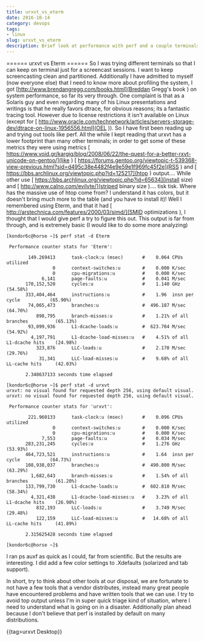 ```yaml
---
title: urxvt_vs_eterm 
date: 2016-10-14
category: devops
tags:
- linux
slug: urxvt_vs_eterm
description: Brief look at performance with perf and a couple terminals
---
```


====== urxvt vs Eterm ======
So I was trying different terminals so that I can keep on terminal just for a screencast sessions. I want to keep screencasting clean and partitioned. Additionally I have admitted to myself (now everyone else) that I need to know more about profiling the system, I got [http://www.brendangregg.com/books.html](Breddan Gregg's book ) on system performance, so far its very through. One complaint is that as a Solaris guy and even regarding many of his Linux presentations and writings is that he really favors dtrace, for obvious reasons; its a fantastic tracing tool. However due to license restrictions it isn't available on Linux (except for [ http://www.oracle.com/technetwork/articles/servers-storage-dev/dtrace-on-linux-1956556.html](OEL )). So I have first been reading up and trying out tools like perf. All the while I kept reading that urxvt has a lower footprint than many other terminals; in order to get some of these metrics they were using metrics [ https://www.void.gr/kargig/blog/2008/06/22/the-quest-for-a-better-rxvt-unicode-on-gentoo/](like ) [ https://forums.gentoo.org/viewtopic-t-539368-view-previous.html?sid=d495c38e4482f4e9e59e1f969fc45f2e](RSS ) and [ https://bbs.archlinux.org/viewtopic.php?id=125217](htop ) output.... While other use [ https://bbs.archlinux.org/viewtopic.php?id=65634](install size) and [ http://www.calno.com/evilvte/](striped binary size ).... tisk tisk. Where has the massive use of htop come from? I understand it has colors, but it doesn't bring much more to the table (and you have to install it)!
Well I remembered using Eterm, and that it had [ http://arstechnica.com/features/2000/03/simd/](SMID optimizations ), I thought that I would give perf a try to figure this out. This output is far from through, and is extremely basic (I would like to do some more analyzing)

```
[kondor6c@horse ~]$ perf stat -d Eterm

 Performance counter stats for 'Eterm':

        149.269413      task-clock:u (msec)       #    0.064 CPUs utilized
                 0      context-switches:u        #    0.000 K/sec
                 0      cpu-migrations:u          #    0.000 K/sec
             6,141      page-faults:u             #    0.041 M/sec
       170,152,520      cycles:u                  #    1.140 GHz                      (54.58%)
       333,404,464      instructions:u            #    1.96  insn per cycle           (65.90%)
        74,065,473      branches:u                #  496.187 M/sec                    (64.70%)
           898,795      branch-misses:u           #    1.21% of all branches          (65.13%)
        93,099,936      L1-dcache-loads:u         #  623.704 M/sec                    (54.92%)
         4,197,791      L1-dcache-load-misses:u   #    4.51% of all L1-dcache hits    (24.98%)
           323,876      LLC-loads:u               #    2.170 M/sec                    (29.76%)
            31,341      LLC-load-misses:u         #    9.68% of all LL-cache hits     (42.03%)

       2.348637133 seconds time elapsed

[kondor6c@horse ~]$ perf stat -d urxvt
urxvt: no visual found for requested depth 256, using default visual.
urxvt: no visual found for requested depth 256, using default visual.

 Performance counter stats for 'urxvt':

        221.960133      task-clock:u (msec)       #    0.096 CPUs utilized          
                 0      context-switches:u        #    0.000 K/sec                  
                 0      cpu-migrations:u          #    0.000 K/sec                  
             7,553      page-faults:u             #    0.034 M/sec                  
       283,231,245      cycles:u                  #    1.276 GHz                      (53.93%)
       464,723,521      instructions:u            #    1.64  insn per cycle           (64.73%)
       108,938,037      branches:u                #  490.800 M/sec                    (63.29%)
         1,682,643      branch-misses:u           #    1.54% of all branches          (61.20%)
       133,799,730      L1-dcache-loads:u         #  602.810 M/sec                    (58.34%)
         4,321,438      L1-dcache-load-misses:u   #    3.23% of all L1-dcache hits    (26.90%)
           832,193      LLC-loads:u               #    3.749 M/sec                    (29.48%)
           122,159      LLC-load-misses:u         #   14.68% of all LL-cache hits     (41.89%)

       2.315625428 seconds time elapsed

[kondor6c@horse ~]$
```

I ran ps auxf as quick as I could, far from scientific. But the results are interesting. I did add a few color settings to .Xdefaults (solarized and tab support).

In short, try to think about other tools at our disposal, we are fortunate to not have a few tools that a vendor distributes, instead many great people have encountered problems and have written tools that we can use. I try to avoid top output unless I'm in super quick triage kind of situation, where I need to understand what is going on in a disaster. Additionally plan ahead because I don't believe that perf is installed by default on many distributions.

{{tag>urxvt Desktop}}



